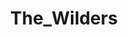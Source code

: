 ---
title: The_Wilders
crosslinks:
- The_Donald
- VlaamsBelang
- europe
- islam
- The_Europe
- Le_Pen
---